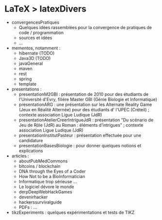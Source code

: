 # LaTeX > latexDivers

  * convergencesPratiques
      * Quelques idées rassemblées pour la convergence de pratiques de code / programmation
      * sources et idées
      * ... 
  * mementos, notamment : 
      * hibernate (TODO)
      * Java3D (TODO)
      * javaGeneral
      * maven
      * rest
      * spring
      * template
  * presentations : 
      * presentationM2GBI : présentation de 2010 pour des étudiants de l'Université d'Evry, filière Master GBI (Génie Biologie et Informatique)
      * presentationARG : une présentation sur les Alternate Reality Game (Jeux en Réalité Alternée) pour des étudiants d' l'UPEC (Créteil) ; contexte association Ligue Ludique (JdR)
      * presentationAtelierCreerIntrigueJdR : présentation "Du scénario de Jeu de Rôle (JdR) au Roman : éléments d'intrigues" ; contexte association Ligue Ludique (JdR)
      * presentationInstitutPasteur : présentation effectuée pour une candidature
      * presentationBasesBiologie : pour donner quelques notions et explications
  * articles : 
      * aboutPubMedCommons
      * bitcoins / blockchain
      * DNA through the Eyes of a Coder
      * How Not to be a BioInformatician
      * Informatique trop sérieuse ...
      * Le logiciel dévore le monde
      * derpDeepWebHackGames
      * devenirhacker
      * hackerssurvivalguide
      * PDFs : ...
  * tikzExperiments : quelques expérimentations et tests de TIKZ

